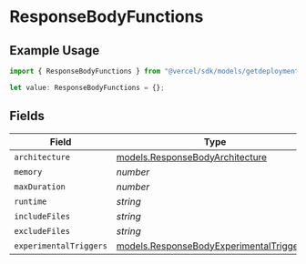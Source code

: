 # ResponseBodyFunctions

## Example Usage

```typescript
import { ResponseBodyFunctions } from "@vercel/sdk/models/getdeploymentop.js";

let value: ResponseBodyFunctions = {};
```

## Fields

| Field                                                                                      | Type                                                                                       | Required                                                                                   | Description                                                                                |
| ------------------------------------------------------------------------------------------ | ------------------------------------------------------------------------------------------ | ------------------------------------------------------------------------------------------ | ------------------------------------------------------------------------------------------ |
| `architecture`                                                                             | [models.ResponseBodyArchitecture](../models/responsebodyarchitecture.md)                   | :heavy_minus_sign:                                                                         | N/A                                                                                        |
| `memory`                                                                                   | *number*                                                                                   | :heavy_minus_sign:                                                                         | N/A                                                                                        |
| `maxDuration`                                                                              | *number*                                                                                   | :heavy_minus_sign:                                                                         | N/A                                                                                        |
| `runtime`                                                                                  | *string*                                                                                   | :heavy_minus_sign:                                                                         | N/A                                                                                        |
| `includeFiles`                                                                             | *string*                                                                                   | :heavy_minus_sign:                                                                         | N/A                                                                                        |
| `excludeFiles`                                                                             | *string*                                                                                   | :heavy_minus_sign:                                                                         | N/A                                                                                        |
| `experimentalTriggers`                                                                     | [models.ResponseBodyExperimentalTriggers](../models/responsebodyexperimentaltriggers.md)[] | :heavy_minus_sign:                                                                         | N/A                                                                                        |